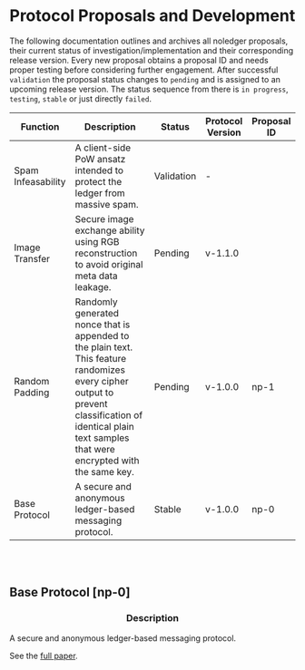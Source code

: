 # Protocol Proposals and Development
The following documentation outlines and archives all noledger proposals, their current status of investigation/implementation and their corresponding release version. Every new proposal obtains a proposal ID and needs proper testing before considering further engagement. After successful `validation` the proposal status changes to `pending` and is assigned to an upcoming release version. The status sequence from there is `in progress`, `testing`, `stable` or just directly `failed`.

| Function | Description | Status | Protocol Version | Proposal ID |
|---|---|---|---|---|
| Spam Infeasability | A client-side PoW ansatz intended to protect the ledger from massive spam. | Validation | - | |
| Image Transfer | Secure image exchange ability using RGB reconstruction to avoid original meta data leakage. | Pending | v-1.1.0 | |
| Random Padding | Randomly generated nonce that is appended to the plain text. This feature randomizes every cipher output to prevent classification of identical plain text samples that were encrypted with the same key. | Pending | v-1.0.0 | np-1 |
| Base Protocol | A secure and anonymous ledger-based messaging protocol.  | Stable | v-1.0.0 | np-0 |

<br><br>

<h2><strong>Base Protocol [np-0]</strong></h2>
<h3 align=center><strong>Description</strong></h3>

A secure and anonymous ledger-based messaging protocol. 

See the [full paper](https://github.com/B0-B/noledger/blob/main/docs/core/paper.md).